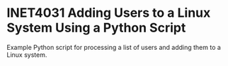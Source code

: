 # INET4031 Adding Users to a Linux System Using a Python Script

Example Python script for processing a list of users and adding them to a Linux system.
